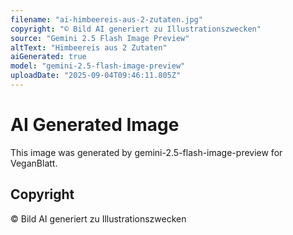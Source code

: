 ```yaml
---
filename: "ai-himbeereis-aus-2-zutaten.jpg"
copyright: "© Bild AI generiert zu Illustrationszwecken"
source: "Gemini 2.5 Flash Image Preview"
altText: "Himbeereis aus 2 Zutaten"
aiGenerated: true
model: "gemini-2.5-flash-image-preview"
uploadDate: "2025-09-04T09:46:11.805Z"
---
```


# AI Generated Image

This image was generated by gemini-2.5-flash-image-preview for VeganBlatt.

## Copyright
© Bild AI generiert zu Illustrationszwecken
